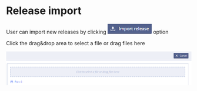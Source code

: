 # Release import

User can import new releases by clicking ![](../../.gitbook/assets/34834011.png) option

Click the drag&drop area to select a file or drag files here

![](../../.gitbook/assets/34834066.png)

